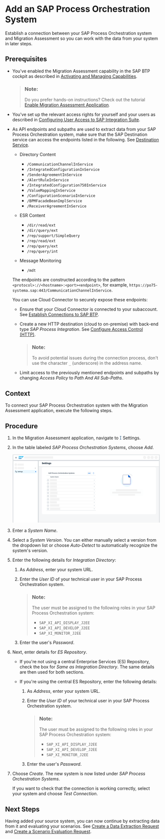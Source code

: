 <!-- loio5f7672334ca74f90843d38375220d757 -->

<link rel="stylesheet" type="text/css" href="css/sap-icons.css"/>

# Add an SAP Process Orchestration System

Establish a connection between your SAP Process Orchestration system and Migration Assessment so you can work with the data from your system in later steps.



<a name="loio5f7672334ca74f90843d38375220d757__prereq_k5f_dgj_55b"/>

## Prerequisites

-   You've enabled the Migration Assessment capability in the SAP BTP cockpit as described in [Activating and Managing Capabilities](activating-and-managing-capabilities-2ffb343.md).

    > ### Note:  
    > Do you prefer hands-on instructions? Check out the tutorial [Enable Migration Assessment Application](https://developers.sap.com/tutorials/migration-assessment-enablement.html).

-   You've set up the relevant access rights for yourself and your users as described in [Configuring User Access to SAP Integration Suite](configuring-user-access-to-sap-integration-suite-2c6214a.md).

-   As API endpoints and subpaths are used to extract data from your SAP Process Orchestration system, make sure that the SAP Destination service can access the endpoints listed in the following. See [Destination Service](https://help.sap.com/docs/BTP/65de2977205c403bbc107264b8eccf4b/eeb0ec2318fb4dda87830a09ac7a02fa.html).

    -   Directory Content

        -   `/CommunicationChannelInService`
        -   `/IntegratedConfigurationInService`
        -   `/SenderAgreementInService`
        -   `/AlertRuleInService`
        -   `/IntegratedConfiguration750InService`
        -   `/ValueMappingInService`
        -   `/ConfigurationScenarioInService`
        -   `/BPMFacadeBeanImplService`
        -   `/ReceiverAgreementInService`

    -   ESR Content

        -   `/dir/read/ext`
        -   `/dir/query/ext`
        -   `/rep/support/SimpleQuery`
        -   `/rep/read/ext`
        -   `/rep/query/ext`
        -   `/rep/query/int`

    -   Message Monitoring
        -   `/mdt`


    The endpoints are constructed according to the pattern `<protocol>://<hostname>:<port><endpoint>`, for example, `https://po75-systema.sap:443/CommunicationChannelInService`.

    You can use Cloud Connector to securely expose these endpoints:

    -   Ensure that your Cloud Connector is connected to your subaccount. See [Establish Connections to SAP BTP](https://help.sap.com/docs/CP_CONNECTIVITY/cca91383641e40ffbe03bdc78f00f681/db9170a7d97610148537d5a84bf79ba2.html?locale=en-US&version=Cloud#establish-connections-to-sap-btp).
    -   Create a new HTTP destination \(cloud to on-premise\) with back-end type *SAP Process Integration*. See [Configure Access Control \(HTTP\)](https://help.sap.com/docs/CP_CONNECTIVITY/cca91383641e40ffbe03bdc78f00f681/e7d4927dbb571014af7ef6ebd6cc3511.html?locale=en-US&version=Cloud).

        > ### Note:  
        > To avoid potential issues during the connection process, don't use the character `_` \(underscore\) in the address name.

    -   Limit access to the previously mentioned endpoints and subpaths by changing *Access Policy* to *Path And All Sub-Paths*.




## Context

To connect your SAP Process Orchestration system with the Migration Assessment application, execute the following steps.



## Procedure

1.  In the Migration Assessment application, navigate to <span style="color:#346187;"><span class="SAP-icons-V5"></span></span> Settings.

2.  In the table labeled *SAP Process Orchestration Systems*, choose *Add*.

    ![](images/IntegrationSuite_PIMAS_AddPOSystem_ac47311.png)

3.  Enter a *System Name*.

4.  Select a *System Version*. You can either manually select a version from the dropdown list or choose *Auto-Detect* to automatically recognize the system's version.

5.  Enter the following details for *Integration Directory*:

    1.  As *Address*, enter your system URL.

    2.  Enter the *User ID* of your technical user in your SAP Process Orchestration system.

        > ### Note:  
        > The user must be assigned to the following roles in your SAP Process Orchestration system:
        > 
        > -   `SAP_XI_API_DISPLAY_J2EE`
        > -   `SAP_XI_API_DEVELOP_J2EE`
        > -   `SAP_XI_MONITOR_J2EE`

    3.  Enter the user's *Password*.


6.  Next, enter details for *ES Repository*.

    -   If you're not using a central Enterprise Services \(ES\) Repository, check the box for *Same as Integration Directory*. The same details are then used for both sections.

    -   If you're using the central ES Repository, enter the following details:

        1.  As *Address*, enter your system URL.

        2.  Enter the *User ID* of your technical user in your SAP Process Orchestration system.

            > ### Note:  
            > The user must be assigned to the following roles in your SAP Process Orchestration system:
            > 
            > -   `SAP_XI_API_DISPLAY_J2EE`
            > -   `SAP_XI_API_DEVELOP_J2EE`
            > -   `SAP_XI_MONITOR_J2EE`

        3.  Enter the user's *Password*.



7.  Choose *Create*. The new system is now listed under *SAP Process Orchestration Systems*.

    If you want to check that the connection is working correctly, select your system and choose *Test Connection*.




<a name="loio5f7672334ca74f90843d38375220d757__postreq_ykf_tzy_5wb"/>

## Next Steps

Having added your source system, you can now continue by extracting data from it and evaluating your scenarios. See [Create a Data Extraction Request](create-a-data-extraction-request-ce0ad0e.md) and [Create a Scenario Evaluation Request](create-a-scenario-evaluation-request-435ec61.md).

